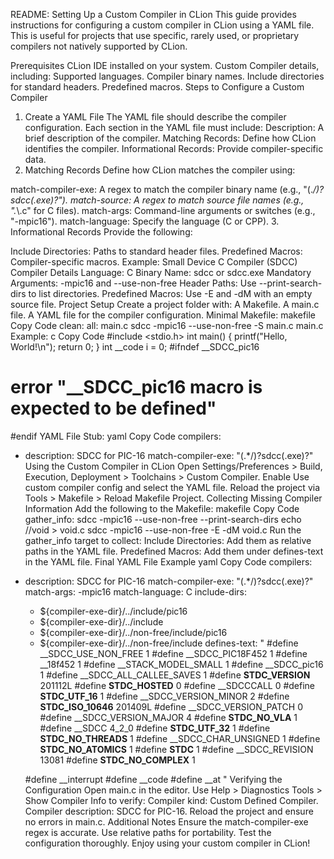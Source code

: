 README: Setting Up a Custom Compiler in CLion
This guide provides instructions for configuring a custom compiler in CLion using a YAML file. This is useful for projects that use specific, rarely used, or proprietary compilers not natively supported by CLion.

Prerequisites
CLion IDE installed on your system.
Custom Compiler details, including:
Supported languages.
Compiler binary names.
Include directories for standard headers.
Predefined macros.
Steps to Configure a Custom Compiler
1. Create a YAML File
The YAML file should describe the compiler configuration.
Each section in the YAML file must include:
Description: A brief description of the compiler.
Matching Records: Define how CLion identifies the compiler.
Informational Records: Provide compiler-specific data.
2. Matching Records
Define how CLion matches the compiler using:

match-compiler-exe: A regex to match the compiler binary name (e.g., "(.*/)?sdcc(.exe)?").
match-source: A regex to match source file names (e.g., ".*\\.c" for C files).
match-args: Command-line arguments or switches (e.g., "-mpic16").
match-language: Specify the language (C or CPP).
3. Informational Records
Provide the following:

Include Directories: Paths to standard header files.
Predefined Macros: Compiler-specific macros.
Example: Small Device C Compiler (SDCC)
Compiler Details
Language: C
Binary Name: sdcc or sdcc.exe
Mandatory Arguments: -mpic16 and --use-non-free
Header Paths: Use --print-search-dirs to list directories.
Predefined Macros: Use -E and -dM with an empty source file.
Project Setup
Create a project folder with:
A Makefile.
A main.c file.
A YAML file for the compiler configuration.
Minimal Makefile:
makefile
Copy Code
clean:
all: main.c
    sdcc -mpic16 --use-non-free -S main.c
main.c Example:
c
Copy Code
#include <stdio.h>
int main() {
    printf("Hello, World!\n");
    return 0;
}
int __code i = 0;
#ifndef __SDCC_pic16
#  error "__SDCC_pic16 macro is expected to be defined"
#endif
YAML File Stub:
yaml
Copy Code
compilers:
  - description: SDCC for PIC-16
    match-compiler-exe: "(.*/)?sdcc(.exe)?"
Using the Custom Compiler in CLion
Open Settings/Preferences > Build, Execution, Deployment > Toolchains > Custom Compiler.
Enable Use custom compiler config and select the YAML file.
Reload the project via Tools > Makefile > Reload Makefile Project.
Collecting Missing Compiler Information
Add the following to the Makefile:
makefile
Copy Code
gather_info:
    sdcc -mpic16 --use-non-free --print-search-dirs
    echo //void > void.c
    sdcc -mpic16 --use-non-free -E -dM void.c
Run the gather_info target to collect:
Include Directories: Add them as relative paths in the YAML file.
Predefined Macros: Add them under defines-text in the YAML file.
Final YAML File Example
yaml
Copy Code
compilers:
  - description: SDCC for PIC-16
    match-compiler-exe: "(.*/)?sdcc(.exe)?"
    match-args: -mpic16
    match-language: C
    include-dirs:
      - ${compiler-exe-dir}/../include/pic16
      - ${compiler-exe-dir}/../include
      - ${compiler-exe-dir}/../non-free/include/pic16
      - ${compiler-exe-dir}/../non-free/include
    defines-text: "
    #define __SDCC_USE_NON_FREE 1
    #define __SDCC_PIC18F452 1
    #define __18f452 1
    #define __STACK_MODEL_SMALL 1
    #define __SDCC_pic16 1
    #define __SDCC_ALL_CALLEE_SAVES 1
    #define __STDC_VERSION__ 201112L
    #define __STDC_HOSTED__ 0
    #define __SDCCCALL 0
    #define __STDC_UTF_16__ 1
    #define __SDCC_VERSION_MINOR 2
    #define __STDC_ISO_10646__ 201409L
    #define __SDCC_VERSION_PATCH 0
    #define __SDCC_VERSION_MAJOR 4
    #define __STDC_NO_VLA__ 1
    #define __SDCC 4_2_0
    #define __STDC_UTF_32__ 1
    #define __STDC_NO_THREADS__ 1
    #define __SDCC_CHAR_UNSIGNED 1
    #define __STDC_NO_ATOMICS__ 1
    #define __STDC__ 1
    #define __SDCC_REVISION 13081
    #define __STDC_NO_COMPLEX__ 1

    #define __interrupt
    #define __code
    #define __at
    "
Verifying the Configuration
Open main.c in the editor.
Use Help > Diagnostics Tools > Show Compiler Info to verify:
Compiler kind: Custom Defined Compiler.
Compiler description: SDCC for PIC-16.
Reload the project and ensure no errors in main.c.
Additional Notes
Ensure the match-compiler-exe regex is accurate.
Use relative paths for portability.
Test the configuration thoroughly.
Enjoy using your custom compiler in CLion!
